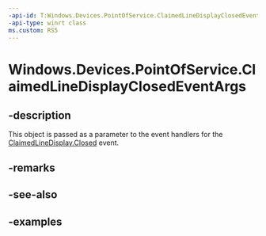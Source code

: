 ```yaml
---
-api-id: T:Windows.Devices.PointOfService.ClaimedLineDisplayClosedEventArgs
-api-type: winrt class
ms.custom: RS5
---
```


<!-- Class syntax.
public class ClaimedLineDisplayClosedEventArgs 
-->

# Windows.Devices.PointOfService.ClaimedLineDisplayClosedEventArgs

## -description
This object is passed as a parameter to the event handlers for the [ClaimedLineDisplay.Closed](claimedlinedisplay_closed.md) event.

## -remarks

## -see-also

## -examples

